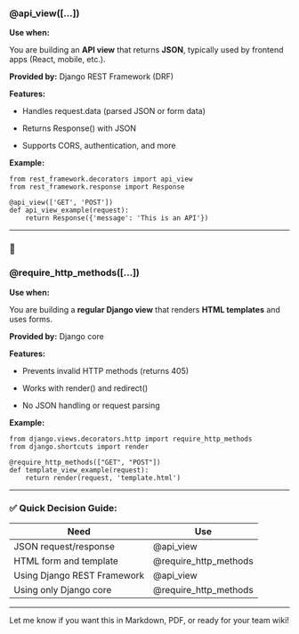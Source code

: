 

### **@api_view([...])**

  

**Use when:**

You are building an **API view** that returns **JSON**, typically used by frontend apps (React, mobile, etc.).

  

**Provided by:** Django REST Framework (DRF)

  

**Features:**

- Handles request.data (parsed JSON or form data)
    
- Returns Response() with JSON
    
- Supports CORS, authentication, and more
    

  

**Example:**

```
from rest_framework.decorators import api_view
from rest_framework.response import Response

@api_view(['GET', 'POST'])
def api_view_example(request):
    return Response({'message': 'This is an API'})
```

---

### **🔹** 

### **@require_http_methods([...])**

  

**Use when:**

You are building a **regular Django view** that renders **HTML templates** and uses forms.

  

**Provided by:** Django core

  

**Features:**

- Prevents invalid HTTP methods (returns 405)
    
- Works with render() and redirect()
    
- No JSON handling or request parsing
    

  

**Example:**

```
from django.views.decorators.http import require_http_methods
from django.shortcuts import render

@require_http_methods(["GET", "POST"])
def template_view_example(request):
    return render(request, 'template.html')
```

---

### **✅ Quick Decision Guide:**

|**Need**|**Use**|
|---|---|
|JSON request/response|@api_view|
|HTML form and template|@require_http_methods|
|Using Django REST Framework|@api_view|
|Using only Django core|@require_http_methods|

---

Let me know if you want this in Markdown, PDF, or ready for your team wiki!